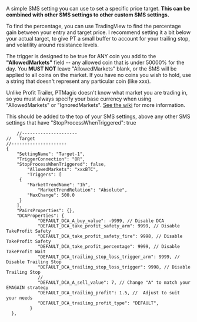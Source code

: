 A simple SMS setting you can use to set a specific price target.  **This can be combined with other SMS settings to other custom SMS settings.**

To find the percentage, you can use TradingView to find the percentage gain between your entry and target price.  I recommend setting it a bit below your actual target, to give PT a small buffer to account for your trailing stop, and volatility around resistance levels.


The trigger is designed to be true for ANY coin you add to the **"AllowedMarkets"** field -- any allowed coin that is under 50000% for the day.  You **MUST NOT** leave "AllowedMarkets" blank, or the SMS will be applied to all coins on the market.  If you have no coins you wish to hold, use a string that doesn't represent any particular coin (like xxx).

Unlike Profit Trailer, PTMagic doesn't know what market you are trading in, so you must always specify your base currency when using "AllowedMarkets" or "IgnoredMarkets".  [See the wiki](https://github.com/PTMagicians/PTMagic/wiki/settings.analyzer#allowedmarkets) for more information.

This should be added to the top of your SMS settings, above any other SMS settings that have "StopProcessWhenTriggered": true 


        //---------------------
	//   Target			
	//---------------------
	{
        "SettingName": "Target-1",
        "TriggerConnection": "OR",
        "StopProcessWhenTriggered": false,
		    "AllowedMarkets": "xxxBTC",
		    "Triggers": [
         {
            "MarketTrendName": "1h",
		        "MarketTrendRelation": "Absolute",
            "MaxChange": 500.0
         }
        ],
        "PairsProperties": {},
        "DCAProperties": {
		        "DEFAULT_DCA_A_buy_value": -9999, // Disable DCA
		        "DEFAULT_DCA_take_profit_safety_arm": 9999, // Disable TakeProfit Safety
		        "DEFAULT_DCA_take_profit_safety_fire": 9998, // Disable TakeProfit Safety
		        "DEFAULT_DCA_take_profit_percentage": 9999, // Disable TakeProfit Wait
		        "DEFAULT_DCA_trailing_stop_loss_trigger_arm": 9999, // Disable Trailing Stop
		        "DEFAULT_DCA_trailing_stop_loss_trigger": 9998, // Disable Trailing Stop
		        //
		        "DEFAULT_DCA_A_sell_value": 7, // Change "A" to match your EMAGAIN strategy
		        "DEFAULT_DCA_trailing_profit": 1.5, //  Adjust to suit your needs
		        "DEFAULT_DCA_trailing_profit_type": "DEFAULT",
		     }
      },
